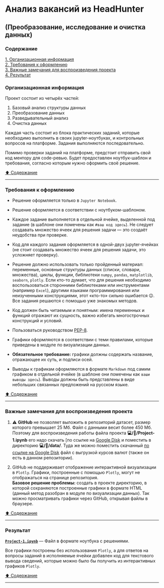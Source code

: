 # Анализ вакансий из HeadHunter #

## (Преобразование, исследование и очистка данных) ##

### Содержание ###

[1. Организационная информация](#организационная-информация)    
[2. Требования к оформлению](#требования-к-оформлению)    
[3. Важные замечания для воспроизведения проекта](#важные-замечания-для-воспроизведения-проекта)    
[4. Результат](#результат)    

### Организационная информация ###

Проект состоит из четырёх частей:

1. Базовый анализ структуры данных
2. Преобразование данных
3. Разведывательный анализ
4. Очистка данных

Каждая часть состоит из блока практических заданий, которые необходимо выполнить
в своих jupyter-ноутбуках, и контрольных вопросов на платформе. Задания
выполняются последовательно.

Помимо проверки заданий на платформе, предстоит отправить свой код ментору для
code-ревью. Будет предоставлен ноутбук-шаблон и требования, согласно которым
нужно оформить своё решение.

[:arrow_up: Содержание](#содержание)

----

### Требования к оформлению ###

- Решение оформляется только в `Jupyter Notebook`.

- Решение оформляется в соответствии с ноутбуком-шаблоном.

- Каждое задание выполняется в отдельной ячейке, выделенной под задание (в
шаблоне они помечены как `#ваш код здесь`). Не следует создавать множество ячеек
для решения задачи&nbsp;&mdash; это создаёт неудобства при проверке.

- Код для каждого задания оформляется в одной-двух jupyter-ячейках (не стоит
создавать множество ячеек для решения задачи, это усложняет проверку).

- Решение должно использовать только пройденный материал: переменные, основные
структуры данных (списки, словари, множества), циклы, функции, библиотеки
`numpy`, `pandas`, `matplotlib`, `seaborn`, `plotly`. Если кто-то думает, что
для решения необходимо воспользоваться сторонними библиотеками или инструментами
(например `Excel`), другими языками программирования или неизученными
конструкциями, этот &laquo;кто-то&raquo; сильно ошибается :wink:. Все задания
решаются с помощью уже знакомых методов.

- Код должен быть читаемым и понятным: имена переменных и функций отражают их
сущность, важно избегать многострочных конструкций и условий.

- Пользоваться руководством [PEP-8](https://peps.python.org/pep-0008/).

- Графики оформляются в соответствии с теми правилами, которые приведены в
модуле по визуализации данных.

- **Обязательное требование:** графики должны содержать название, отражающее их
суть, и подписи осей.

- Выводы к графикам оформляются в формате `Markdown` под самим графиком в
отдельной ячейке (в шаблоне они помечены как `ваши выводы здесь`). Выводы должны
быть представлены в виде небольших связанных предложений на русском языке.

[:arrow_up: Содержание](#содержание)

----

### Важные замечания для воспроизведения проекта ###

1. :warning: **GitHub** не позволяет выложить в репозиторий датасет, размер
которого превышает 25 Мб. Файл с данными весит более 450 Мб. Поэтому для
воспроизведения работы файла проекта
**:computer:/:file_folder:/Project-1.ipynb** его надо скачать [по ссылке на
[Google Disk](https://drive.google.com/file/d/1ZQ4Q8SnRWJVNICl6GDzOPZfCaRezgT4O/view?usp=sharing)
и поместить в директорию **:computer:/:file_folder:/data/**. Туда же можно
поместить скачанный [по ссылке на Google Disk](https://drive.google.com/file/d/1eYtSav-oSzK49fsNbdK6fnIXF96_dDel/view?usp=sharing) файл с выгрузкой курсов валют (также он есть в данном репозитории).

2. GitHub не поддерживает отображение интерактивной визуализации в `Plotly`.
Графики, построенные с помощью `Plotly`, могут не отображаться на странице
репозитория.    
**Базовое решение проблемы:** создать в проекте директорию, в которой
сохраняются построенные графики в формате HTML (данный метод разобран в модуле
по визуализации данных). Так можно просматривать графики через GitHub, открывая
файлы в браузере.

[:arrow_up: Содержание](#содержание)

----

### Результат ###

[**`Project-1.ipynb`**](Project-1.ipynb)&nbsp;&mdash; Файл в формате ноутбука с
решениями.

Все графики построены без использования `Plotly`, а для ответов на вопросы
заданий в исполняемые ячейки добавлен код для текстового вывода сведений,
которые можно было бы получить из интерактивных графиков `Plotly`.

[:arrow_up: Содержание](#содержание)

----
